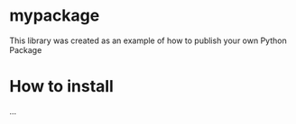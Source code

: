 # mypackage
This library was created as an example of how to publish your own Python Package

# How to install
...